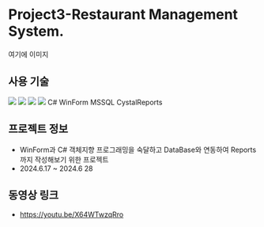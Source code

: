 # Project3-Restaurant Management System.

여기에 이미지

## 사용 기술
<img src="https://img.shields.io/badge/C#-색상?style=for-the-badge&logo=C#&logoColor=blueviolet">
<img src="https://img.shields.io/badge/WinForm-blueviolet?style=for-the-badge&logo=WinForm&logoColor=blueviolet">
<img src="https://img.shields.io/badge/MSSQL-색상?style=for-the-badge&logo=MSSQL&logoColor=blueviolet">
<img src="https://img.shields.io/badge/Crystal Reports-색상?style=for-the-badge&logo=Crystal Reports&logoColor=white">
C# WinForm MSSQL CystalReports

## 프로젝트 정보
 - WinForm과 C# 객체지향 프로그래밍을 숙달하고 DataBase와 연동하여 Reports까지 작성해보기 위한 프로젝트
 - 2024.6.17 ~ 2024.6 28

## 동영상 링크
 - https://youtu.be/X64WTwzqRro
